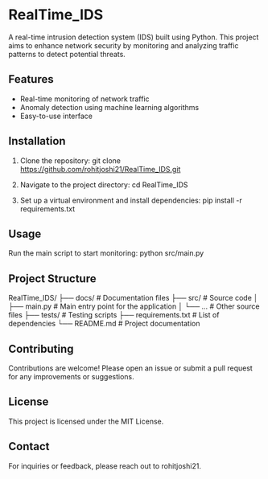 # RealTime_IDS

A real-time intrusion detection system (IDS) built using Python. This project aims to enhance network security by monitoring and analyzing traffic patterns to detect potential threats.

## Features

- Real-time monitoring of network traffic
- Anomaly detection using machine learning algorithms
- Easy-to-use interface

## Installation

1. Clone the repository:
   git clone https://github.com/rohitjoshi21/RealTime_IDS.git

2. Navigate to the project directory:
   cd RealTime_IDS

3. Set up a virtual environment and install dependencies:
   pip install -r requirements.txt

## Usage

Run the main script to start monitoring:
python src/main.py

## Project Structure

RealTime_IDS/
├── docs/            # Documentation files
├── src/             # Source code
│   ├── main.py      # Main entry point for the application
│   └── ...          # Other source files
├── tests/           # Testing scripts
├── requirements.txt  # List of dependencies
└── README.md        # Project documentation

## Contributing

Contributions are welcome! Please open an issue or submit a pull request for any improvements or suggestions.

## License

This project is licensed under the MIT License.

## Contact

For inquiries or feedback, please reach out to rohitjoshi21.

